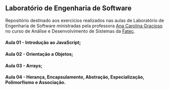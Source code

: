 ## Laboratório de Engenharia de Software

Repositório destinado aos exercícios realizados nas aulas de Laboratório de Engenharia de Software ministradas pela professora [Ana Carolina Gracioso](https://github.com/carolnrg) no curso de Análise e Desenvolvimento de Sistemas da [Fatec](https://www.fatecpp.edu.br/).

#### Aula 01 - Introdução ao JavaScript;
#### Aula 02 - Orientação a Objetos;
#### Aula 03 - Arrays;
#### Aula 04 - Herança, Encapsulamento, Abstração, Especialização, Polimorfismo e Associação.
